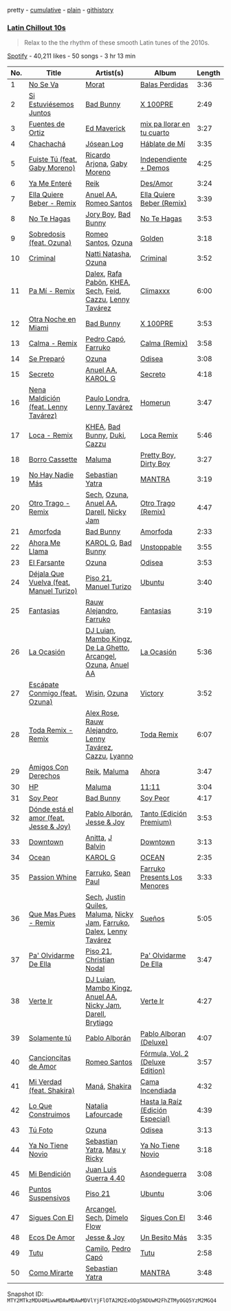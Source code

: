 pretty - [cumulative](/playlists/cumulative/37i9dQZF1DXbvzw24ukZEU.md) - [plain](/playlists/plain/37i9dQZF1DXbvzw24ukZEU) - [githistory](https://github.githistory.xyz/mackorone/spotify-playlist-archive/blob/main/playlists/plain/37i9dQZF1DXbvzw24ukZEU)

### [Latin Chillout 10s](https://open.spotify.com/playlist/37i9dQZF1DXbvzw24ukZEU)

> Relax to the the rhythm of these smooth Latin tunes of the 2010s.

[Spotify](https://open.spotify.com/user/spotify) - 40,211 likes - 50 songs - 3 hr 13 min

| No. | Title | Artist(s) | Album | Length |
|---|---|---|---|---|
| 1 | [No Se Va](https://open.spotify.com/track/4khWEpnaijN0G1x019Uzdr) | [Morat](https://open.spotify.com/artist/5C4PDR4LnhZTbVnKWXuDKD) | [Balas Perdidas](https://open.spotify.com/album/43mAHKPa4iB2er88lxD9Q8) | 3:36 |
| 2 | [Si Estuviésemos Juntos](https://open.spotify.com/track/35wvL50xvKpCHEJPxLOLPI) | [Bad Bunny](https://open.spotify.com/artist/4q3ewBCX7sLwd24euuV69X) | [X 100PRE](https://open.spotify.com/album/7CjJb2mikwAWA1V6kewFBF) | 2:49 |
| 3 | [Fuentes de Ortiz](https://open.spotify.com/track/0akyEssGRVHstqCSWXusJL) | [Ed Maverick](https://open.spotify.com/artist/3JSSjGYcIkgsrz7892CelT) | [mix pa llorar en tu cuarto](https://open.spotify.com/album/4VeKLLYPySVFaf6qzkfOYW) | 3:27 |
| 4 | [Chachachá](https://open.spotify.com/track/6aommJFM8i3iT4inKuDSXh) | [Jósean Log](https://open.spotify.com/artist/1LMyTeRhjaitILs98h3MaF) | [Háblate de Mí](https://open.spotify.com/album/5DtrZ74RgqpVVqLWncmqyZ) | 3:35 |
| 5 | [Fuiste Tú \(feat\. Gaby Moreno\)](https://open.spotify.com/track/29csiYMOfBmLmGwxmISrMy) | [Ricardo Arjona](https://open.spotify.com/artist/0h1zs4CTlU9D2QtgPxptUD), [Gaby Moreno](https://open.spotify.com/artist/0K9pSmFx0kWESA9jqx8aCW) | [Independiente + Demos](https://open.spotify.com/album/3LrWQfyoO7cEc7ZGkWqHgy) | 4:25 |
| 6 | [Ya Me Enteré](https://open.spotify.com/track/0lPXFrKyl8HkdQ2E6NmNja) | [Reik](https://open.spotify.com/artist/0vR2qb8m9WHeZ5ByCbimq2) | [Des/Amor](https://open.spotify.com/album/6Tap30zqzXj22sVKoy1GUj) | 3:24 |
| 7 | [Ella Quiere Beber \- Remix](https://open.spotify.com/track/3f5lA8nnc4YYF1qf78WpHw) | [Anuel AA](https://open.spotify.com/artist/2R21vXR83lH98kGeO99Y66), [Romeo Santos](https://open.spotify.com/artist/5lwmRuXgjX8xIwlnauTZIP) | [Ella Quiere Beber \(Remix\)](https://open.spotify.com/album/58NQUIHQRJnXyBUeGtG8KG) | 3:39 |
| 8 | [No Te Hagas](https://open.spotify.com/track/5hKjEpYrJIJs6uPl7zw6Y6) | [Jory Boy](https://open.spotify.com/artist/5lFhCi03HDneWzvCxGctrT), [Bad Bunny](https://open.spotify.com/artist/4q3ewBCX7sLwd24euuV69X) | [No Te Hagas](https://open.spotify.com/album/5z6CpoA90Y3xIZC45maoYu) | 3:53 |
| 9 | [Sobredosis \(feat\. Ozuna\)](https://open.spotify.com/track/1WbXIpiGBJkCiv3hn40iPB) | [Romeo Santos](https://open.spotify.com/artist/5lwmRuXgjX8xIwlnauTZIP), [Ozuna](https://open.spotify.com/artist/1i8SpTcr7yvPOmcqrbnVXY) | [Golden](https://open.spotify.com/album/6bm9EpUNvQ9xMglBJGRmgS) | 3:18 |
| 10 | [Criminal](https://open.spotify.com/track/6Za3190Sbw39BBC77WSS1C) | [Natti Natasha](https://open.spotify.com/artist/1GDbiv3spRmZ1XdM1jQbT7), [Ozuna](https://open.spotify.com/artist/1i8SpTcr7yvPOmcqrbnVXY) | [Criminal](https://open.spotify.com/album/0S19ks6TFDHZKEYWFvrRm0) | 3:52 |
| 11 | [Pa Mí \- Remix](https://open.spotify.com/track/7g8YaUQABMal0zWe7a2ijz) | [Dalex](https://open.spotify.com/artist/0KPX4Ucy9dk82uj4GpKesn), [Rafa Pabön](https://open.spotify.com/artist/11YLRSsZA3YVuQQtHXKTlz), [KHEA](https://open.spotify.com/artist/4m6ubhNsdwF4psNf3R8kwR), [Sech](https://open.spotify.com/artist/77ziqFxp5gaInVrF2lj4ht), [Feid](https://open.spotify.com/artist/2LRoIwlKmHjgvigdNGBHNo), [Cazzu](https://open.spotify.com/artist/6w3SkAHYPsQ1bxV7VDlG5y), [Lenny Tavárez](https://open.spotify.com/artist/1pQWsZQehhS4wavwh7Fnxd) | [Climaxxx](https://open.spotify.com/album/6stPNzjz40FWTiwlOR98Lp) | 6:00 |
| 12 | [Otra Noche en Miami](https://open.spotify.com/track/4vCAzANUWDE24URV6wQ4ra) | [Bad Bunny](https://open.spotify.com/artist/4q3ewBCX7sLwd24euuV69X) | [X 100PRE](https://open.spotify.com/album/7CjJb2mikwAWA1V6kewFBF) | 3:53 |
| 13 | [Calma \- Remix](https://open.spotify.com/track/5iwz1NiezX7WWjnCgY5TH4) | [Pedro Capó](https://open.spotify.com/artist/4QVBYiagIaa6ZGSPMbybpy), [Farruko](https://open.spotify.com/artist/329e4yvIujISKGKz1BZZbO) | [Calma \(Remix\)](https://open.spotify.com/album/1tFnP9PwIMeMIuj92mfswZ) | 3:58 |
| 14 | [Se Preparó](https://open.spotify.com/track/1m69ELEgE6k5ZWsap40ozt) | [Ozuna](https://open.spotify.com/artist/1i8SpTcr7yvPOmcqrbnVXY) | [Odisea](https://open.spotify.com/album/4s05NbwGgw5SO42AdsN5Oo) | 3:08 |
| 15 | [Secreto](https://open.spotify.com/track/5W83ErFkO3aKAIS1WMi6u0) | [Anuel AA](https://open.spotify.com/artist/2R21vXR83lH98kGeO99Y66), [KAROL G](https://open.spotify.com/artist/790FomKkXshlbRYZFtlgla) | [Secreto](https://open.spotify.com/album/6owzcG80ifZRDApCpzJYK1) | 4:18 |
| 16 | [Nena Maldición \(feat\. Lenny Tavárez\)](https://open.spotify.com/track/77dMSg2VHi2wwXjXNrmcrZ) | [Paulo Londra](https://open.spotify.com/artist/3vQ0GE3mI0dAaxIMYe5g7z), [Lenny Tavárez](https://open.spotify.com/artist/1pQWsZQehhS4wavwh7Fnxd) | [Homerun](https://open.spotify.com/album/0qJkFmVwwNXP6fvSemDZqn) | 3:47 |
| 17 | [Loca \- Remix](https://open.spotify.com/track/2ECIwi1a7mfokdDkkJ08Ne) | [KHEA](https://open.spotify.com/artist/4m6ubhNsdwF4psNf3R8kwR), [Bad Bunny](https://open.spotify.com/artist/4q3ewBCX7sLwd24euuV69X), [Duki](https://open.spotify.com/artist/1bAftSH8umNcGZ0uyV7LMg), [Cazzu](https://open.spotify.com/artist/6w3SkAHYPsQ1bxV7VDlG5y) | [Loca Remix](https://open.spotify.com/album/5EuK2rW0iPINmt21KPbIUQ) | 5:46 |
| 18 | [Borro Cassette](https://open.spotify.com/track/6DUdDIRgLqCGq1DwkNWQTN) | [Maluma](https://open.spotify.com/artist/1r4hJ1h58CWwUQe3MxPuau) | [Pretty Boy, Dirty Boy](https://open.spotify.com/album/3PomvFR694SrCSZzDWMWV7) | 3:27 |
| 19 | [No Hay Nadie Más](https://open.spotify.com/track/3IPJg1sdqLj12kFIndaonN) | [Sebastian Yatra](https://open.spotify.com/artist/07YUOmWljBTXwIseAUd9TW) | [MANTRA](https://open.spotify.com/album/1l1zcI8iwJg4WCb7jxHtbN) | 3:19 |
| 20 | [Otro Trago \- Remix](https://open.spotify.com/track/4bTZeO72FwMa6wKOiqoynL) | [Sech](https://open.spotify.com/artist/77ziqFxp5gaInVrF2lj4ht), [Ozuna](https://open.spotify.com/artist/1i8SpTcr7yvPOmcqrbnVXY), [Anuel AA](https://open.spotify.com/artist/2R21vXR83lH98kGeO99Y66), [Darell](https://open.spotify.com/artist/1TtXnWcUs0FCkaZDPGYHdf), [Nicky Jam](https://open.spotify.com/artist/1SupJlEpv7RS2tPNRaHViT) | [Otro Trago \(Remix\)](https://open.spotify.com/album/3hiJmThCss4ugTPzvgUnT1) | 4:47 |
| 21 | [Amorfoda](https://open.spotify.com/track/68QcquxCS39cQGTsRrJWIR) | [Bad Bunny](https://open.spotify.com/artist/4q3ewBCX7sLwd24euuV69X) | [Amorfoda](https://open.spotify.com/album/4BrJhFl3j50A69ZktbzZAg) | 2:33 |
| 22 | [Ahora Me Llama](https://open.spotify.com/track/0alSPoUfrGb0RdVVG4Lf3n) | [KAROL G](https://open.spotify.com/artist/790FomKkXshlbRYZFtlgla), [Bad Bunny](https://open.spotify.com/artist/4q3ewBCX7sLwd24euuV69X) | [Unstoppable](https://open.spotify.com/album/12nlJpvrOd7tTOaCxB1UeR) | 3:55 |
| 23 | [El Farsante](https://open.spotify.com/track/5EId1m4DNwTf3at31w8bPJ) | [Ozuna](https://open.spotify.com/artist/1i8SpTcr7yvPOmcqrbnVXY) | [Odisea](https://open.spotify.com/album/4s05NbwGgw5SO42AdsN5Oo) | 3:53 |
| 24 | [Déjala Que Vuelva \(feat\. Manuel Turizo\)](https://open.spotify.com/track/1j6xOGusnyXq3l6IryKF3G) | [Piso 21](https://open.spotify.com/artist/4bw2Am3p9ji3mYsXNXtQcd), [Manuel Turizo](https://open.spotify.com/artist/0tmwSHipWxN12fsoLcFU3B) | [Ubuntu](https://open.spotify.com/album/0sGGdQF7f03jwgaD9qhtUQ) | 3:40 |
| 25 | [Fantasias](https://open.spotify.com/track/6mAN61JH0dzyZpWslS11jy) | [Rauw Alejandro](https://open.spotify.com/artist/1mcTU81TzQhprhouKaTkpq), [Farruko](https://open.spotify.com/artist/329e4yvIujISKGKz1BZZbO) | [Fantasias](https://open.spotify.com/album/1Flcx9eDuv7pTGM9nJBmGL) | 3:19 |
| 26 | [La Ocasión](https://open.spotify.com/track/20pJKlNIU3J1CrvhBr1kQ8) | [DJ Luian](https://open.spotify.com/artist/64aJYyrXljOodnUG6jvhRD), [Mambo Kingz](https://open.spotify.com/artist/2T1aUibqR2QC2sINIDQOAK), [De La Ghetto](https://open.spotify.com/artist/3EiLUeyEcA6fbRPSHkG5kb), [Arcangel](https://open.spotify.com/artist/4SsVbpTthjScTS7U2hmr1X), [Ozuna](https://open.spotify.com/artist/1i8SpTcr7yvPOmcqrbnVXY), [Anuel AA](https://open.spotify.com/artist/2R21vXR83lH98kGeO99Y66) | [La Ocasión](https://open.spotify.com/album/3CgogddksNmKJrnAATIMFG) | 5:36 |
| 27 | [Escápate Conmigo \(feat\. Ozuna\)](https://open.spotify.com/track/1KSqYYJFyfTecXFk9M0prc) | [Wisin](https://open.spotify.com/artist/3E6xrwgnVfYCrCs0ePERDz), [Ozuna](https://open.spotify.com/artist/1i8SpTcr7yvPOmcqrbnVXY) | [Victory](https://open.spotify.com/album/6I32dRerwcm3jYRsprxb5k) | 3:52 |
| 28 | [Toda Remix \- Remix](https://open.spotify.com/track/47ZS1OjnJpJVfGN9yHXfMn) | [Alex Rose](https://open.spotify.com/artist/2DspEsT7UXGKd2VaaedgG4), [Rauw Alejandro](https://open.spotify.com/artist/1mcTU81TzQhprhouKaTkpq), [Lenny Tavárez](https://open.spotify.com/artist/1pQWsZQehhS4wavwh7Fnxd), [Cazzu](https://open.spotify.com/artist/6w3SkAHYPsQ1bxV7VDlG5y), [Lyanno](https://open.spotify.com/artist/1Ts9of7VPZElwPQnqnDSfW) | [Toda Remix](https://open.spotify.com/album/49BbDxaXZIPz4sZE6G7618) | 6:07 |
| 29 | [Amigos Con Derechos](https://open.spotify.com/track/4yVO0wOhXsZC1RuPgHP524) | [Reik](https://open.spotify.com/artist/0vR2qb8m9WHeZ5ByCbimq2), [Maluma](https://open.spotify.com/artist/1r4hJ1h58CWwUQe3MxPuau) | [Ahora](https://open.spotify.com/album/4BvD9caT3ZohqNQFcR8dVD) | 3:47 |
| 30 | [HP](https://open.spotify.com/track/1LIqNVhaIgxXUt2eVoIQJ3) | [Maluma](https://open.spotify.com/artist/1r4hJ1h58CWwUQe3MxPuau) | [11:11](https://open.spotify.com/album/3YIUNL7qFE8NP3X3zaYSND) | 3:04 |
| 31 | [Soy Peor](https://open.spotify.com/track/1JxhrUWZjuI8AOjDJ1JpMN) | [Bad Bunny](https://open.spotify.com/artist/4q3ewBCX7sLwd24euuV69X) | [Soy Peor](https://open.spotify.com/album/7ofZgPzOIVXY4ADCrGUqgF) | 4:17 |
| 32 | [Dónde está el amor \(feat\. Jesse & Joy\)](https://open.spotify.com/track/0CjaLvAqN97KPVWgOJ1vbD) | [Pablo Alborán](https://open.spotify.com/artist/5M9Bb4adKAgrOFOhc05Y50), [Jesse & Joy](https://open.spotify.com/artist/1mX1TWKpNxDSAH16LgDfiR) | [Tanto \(Edición Premium\)](https://open.spotify.com/album/7kA3hvV7UjgnA5uiUBxwlN) | 3:53 |
| 33 | [Downtown](https://open.spotify.com/track/3Ga6eKrUFf12ouh9Yw3v2D) | [Anitta](https://open.spotify.com/artist/7FNnA9vBm6EKceENgCGRMb), [J Balvin](https://open.spotify.com/artist/1vyhD5VmyZ7KMfW5gqLgo5) | [Downtown](https://open.spotify.com/album/1qifX05Cb36CfsIgnhv2Lt) | 3:13 |
| 34 | [Ocean](https://open.spotify.com/track/6qoIFQfdmaQF9A1gb67tR7) | [KAROL G](https://open.spotify.com/artist/790FomKkXshlbRYZFtlgla) | [OCEAN](https://open.spotify.com/album/4i5b4YWuMtneUSvQPONwzK) | 2:35 |
| 35 | [Passion Whine](https://open.spotify.com/track/2QAwkI8L0UVBpjHJ6PwBzn) | [Farruko](https://open.spotify.com/artist/329e4yvIujISKGKz1BZZbO), [Sean Paul](https://open.spotify.com/artist/3Isy6kedDrgPYoTS1dazA9) | [Farruko Presents Los Menores](https://open.spotify.com/album/4ic94lYuJ37YBXfgsMDUWf) | 3:33 |
| 36 | [Que Mas Pues \- Remix](https://open.spotify.com/track/7fODjB7BrQTGqh0hogW6XD) | [Sech](https://open.spotify.com/artist/77ziqFxp5gaInVrF2lj4ht), [Justin Quiles](https://open.spotify.com/artist/14zUHaJZo1mnYtn6IBRaRP), [Maluma](https://open.spotify.com/artist/1r4hJ1h58CWwUQe3MxPuau), [Nicky Jam](https://open.spotify.com/artist/1SupJlEpv7RS2tPNRaHViT), [Farruko](https://open.spotify.com/artist/329e4yvIujISKGKz1BZZbO), [Dalex](https://open.spotify.com/artist/0KPX4Ucy9dk82uj4GpKesn), [Lenny Tavárez](https://open.spotify.com/artist/1pQWsZQehhS4wavwh7Fnxd) | [Sueños](https://open.spotify.com/album/3TgOrQ3p23Af8zSsxK8fdX) | 5:05 |
| 37 | [Pa' Olvidarme De Ella](https://open.spotify.com/track/1cVlW9WQiGlFdWUXFdFZGh) | [Piso 21](https://open.spotify.com/artist/4bw2Am3p9ji3mYsXNXtQcd), [Christian Nodal](https://open.spotify.com/artist/0XwVARXT135rw8lyw1EeWP) | [Pa' Olvidarme De Ella](https://open.spotify.com/album/6NSiAkMa61CjJI9AHqOhuZ) | 3:47 |
| 38 | [Verte Ir](https://open.spotify.com/track/4lzxJ4jCuFDXXGkE1LmpKR) | [DJ Luian](https://open.spotify.com/artist/64aJYyrXljOodnUG6jvhRD), [Mambo Kingz](https://open.spotify.com/artist/2T1aUibqR2QC2sINIDQOAK), [Anuel AA](https://open.spotify.com/artist/2R21vXR83lH98kGeO99Y66), [Nicky Jam](https://open.spotify.com/artist/1SupJlEpv7RS2tPNRaHViT), [Darell](https://open.spotify.com/artist/1TtXnWcUs0FCkaZDPGYHdf), [Brytiago](https://open.spotify.com/artist/00XhexlJEXQstHimpZN910) | [Verte Ir](https://open.spotify.com/album/76XsfdI0kGODDdhHAJKZi3) | 4:27 |
| 39 | [Solamente tú](https://open.spotify.com/track/7sRXhReWmJF5pqyg3uUTES) | [Pablo Alborán](https://open.spotify.com/artist/5M9Bb4adKAgrOFOhc05Y50) | [Pablo Alboran \(Deluxe\)](https://open.spotify.com/album/1PfEXmG8ioEwsj7qDaCQXc) | 4:07 |
| 40 | [Cancioncitas de Amor](https://open.spotify.com/track/6bcdiJvYNX115yvbh3wASz) | [Romeo Santos](https://open.spotify.com/artist/5lwmRuXgjX8xIwlnauTZIP) | [Fórmula, Vol\. 2 \(Deluxe Edition\)](https://open.spotify.com/album/17HsiXfqKUPoTP6Y5ebs1L) | 3:57 |
| 41 | [Mi Verdad \(feat\. Shakira\)](https://open.spotify.com/track/3YmA3gZqlXl0MkwhkVKxRy) | [Maná](https://open.spotify.com/artist/7okwEbXzyT2VffBmyQBWLz), [Shakira](https://open.spotify.com/artist/0EmeFodog0BfCgMzAIvKQp) | [Cama Incendiada](https://open.spotify.com/album/36lGlwe75fTsr4CLVlfYQa) | 4:32 |
| 42 | [Lo Que Construimos](https://open.spotify.com/track/5wWxUdgn2OugIOvLJOdreH) | [Natalia Lafourcade](https://open.spotify.com/artist/1hcdI2N1023RvSwLzTtdsp) | [Hasta la Raíz \(Edición Especial\)](https://open.spotify.com/album/0Kww7Dpo0uSxtOiiFTvyCv) | 4:39 |
| 43 | [Tú Foto](https://open.spotify.com/track/5zSOVwaY3sVjnmLhuEfsuf) | [Ozuna](https://open.spotify.com/artist/1i8SpTcr7yvPOmcqrbnVXY) | [Odisea](https://open.spotify.com/album/4s05NbwGgw5SO42AdsN5Oo) | 3:13 |
| 44 | [Ya No Tiene Novio](https://open.spotify.com/track/7uQmJ1jgNzBpATSoWKSPFu) | [Sebastian Yatra](https://open.spotify.com/artist/07YUOmWljBTXwIseAUd9TW), [Mau y Ricky](https://open.spotify.com/artist/2wkoKEfS6dXwThbyTnZWFU) | [Ya No Tiene Novio](https://open.spotify.com/album/7yFrNYBdjgAeUKflMGtU8l) | 3:18 |
| 45 | [Mi Bendición](https://open.spotify.com/track/5fF0fb0VFihGDHFshDLi2Z) | [Juan Luis Guerra 4.40](https://open.spotify.com/artist/3nlpTZci9O5W8RsNoNH559) | [Asondeguerra](https://open.spotify.com/album/2LqYd5gIJxEvG5md8kGeyL) | 3:08 |
| 46 | [Puntos Suspensivos](https://open.spotify.com/track/04cd1MHVq1D8v1nuTZoCdv) | [Piso 21](https://open.spotify.com/artist/4bw2Am3p9ji3mYsXNXtQcd) | [Ubuntu](https://open.spotify.com/album/0sGGdQF7f03jwgaD9qhtUQ) | 3:06 |
| 47 | [Sigues Con El](https://open.spotify.com/track/7sQKy5vlPQllr0k9IjYJv3) | [Arcangel](https://open.spotify.com/artist/4SsVbpTthjScTS7U2hmr1X), [Sech](https://open.spotify.com/artist/77ziqFxp5gaInVrF2lj4ht), [Dímelo Flow](https://open.spotify.com/artist/3fZk3Gm5dN5v5yfYMQ04Bx) | [Sigues Con El](https://open.spotify.com/album/1y0pdsLO6cixGzAv7Sf8rf) | 3:46 |
| 48 | [Ecos De Amor](https://open.spotify.com/track/3lI5dscCDez8cF6LF3Me7F) | [Jesse & Joy](https://open.spotify.com/artist/1mX1TWKpNxDSAH16LgDfiR) | [Un Besito Más](https://open.spotify.com/album/6pmTwCb5SeTjV9wdnkbDo3) | 3:35 |
| 49 | [Tutu](https://open.spotify.com/track/1nocRtwyNPVtGcIJqfgdzZ) | [Camilo](https://open.spotify.com/artist/28gNT5KBp7IjEOQoevXf9N), [Pedro Capó](https://open.spotify.com/artist/4QVBYiagIaa6ZGSPMbybpy) | [Tutu](https://open.spotify.com/album/6xu5asYeoMIT5Sa5b1P13q) | 2:58 |
| 50 | [Como Mirarte](https://open.spotify.com/track/0CXEPVeQDLgDBfvcsQpXq1) | [Sebastian Yatra](https://open.spotify.com/artist/07YUOmWljBTXwIseAUd9TW) | [MANTRA](https://open.spotify.com/album/1l1zcI8iwJg4WCb7jxHtbN) | 3:48 |

Snapshot ID: `MTY2MTkzMDU4MiwwMDAwMDAwMDVlYjFlOTA2M2ExODg5NDUwM2FhZTMyOGQ5YzM2MGQ4`

